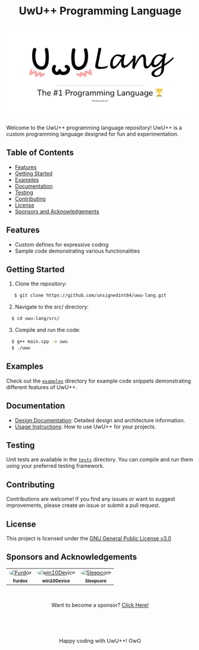 <div align="center">
   <h1 align="center">UwU++ Programming Language</h1>
</div>

![UwU++ Logo](./.github/images/9bbe5701-fe89-4fdb-ab48-eaf52b0265f2.png)

Welcome to the UwU++ programming language repository! UwU++ is a custom programming language designed for fun and experimentation.


## Table of Contents
- [Features](#features)
- [Getting Started](#getting-started)
- [Examples](#examples)
- [Documentation](#documentation)
- [Testing](#testing)
- [Contributing](#contributing)
- [License](#license)
- [Sponsors and Acknowledgements](#sponsors-and-acknowledgements)

## Features

- Custom defines for expressive coding
- Sample code demonstrating various functionalities

## Getting Started

1. Clone the repository:

```sh
   $ git clone https://github.com/unsignedint64/uwu-lang.git
```

2. Navigate to the src/ directory:

```sh
  $ cd uwu-lang/src/
```

3. Compile and run the code:

```sh
  $ g++ main.cpp -o uwu
  $ ./uwu
```

## Examples

Check out the [`examples`](./examples) directory for example code snippets demonstrating different features of UwU++.

## Documentation

- [Design Documentation](./docs/design.md): Detailed design and architecture information.
- [Usage Instructions](./docs/usage.md): How to use UwU++ for your projects.

## Testing

Unit tests are available in the [`tests`](./tests) directory. You can compile and run them using your preferred testing framework.

## Contributing

Contributions are welcome! If you find any issues or want to suggest improvements, please create an issue or submit a pull request.

## License

This project is licensed under the [GNU General Public License v3.0](https://www.gnu.org/licenses/gpl-3.0.en.html)

## Sponsors and Acknowledgements

<table>
  <tbody>
    <tr>
      <td align="center"><a href="https://github.com/Furdox"><img src="https://avatars.githubusercontent.com/u/65986892" width="100px;" alt="Furdox" style="border-radius: 50%;"/><br /><sub><b>Furdox</b></sub></a><br /></td>
</td>

<td align="center"><a href="https://github.com/win10Device"><img src="https://avatars.githubusercontent.com/u/44788187" width="100px;" alt="win10Device" style="border-radius: 50%;"/><br /><sub><b>win10Device</b></sub></a><br /></td>
</td>
<td align="center"><a href="https://discord.gg/A424wqRnwb"><img src="https://cdn.discordapp.com/attachments/1095920079205568532/1140454997692260423/a_2edc37db931554cc5eac1154aec69d86.gif" width="100px;" alt="Sleepcore" style="border-radius: 50%;"/><br /><sub><b>Sleepcore</b></sub></a><br /></td>
</td>
    </tr>
  </tbody>
</table>

</br>

<p align="center">Want to become a sponsor? <a href="https://ko-fi.com/unsignedint32">Click Here!</a></p>

</br>
</br>
</br>
<p align="center">Happy coding with UwU++! OwO</p>

